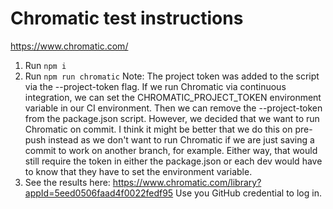 # Chromatic test instructions

https://www.chromatic.com/

1. Run `npm i`
2. Run `npm run chromatic` Note: The project token was added to the script via the --project-token flag.
   If we run Chromatic via continuous integration, we can set
   the CHROMATIC_PROJECT_TOKEN environment variable in our CI environment. Then we can remove the --project-token from the
   package.json script. However, we decided that we want to run Chromatic on commit. I think it might be better that we do this on
   pre-push instead as we don't want to run Chromatic if we are just saving a commit to work on another branch, for example.
   Either way, that would still require the
   token in either the package.json or each dev would have to know that they have to set the environment variable.
3. See the results here: https://www.chromatic.com/library?appId=5eed0506faad4f0022fedf95 Use you GitHub credential to
   log in.
